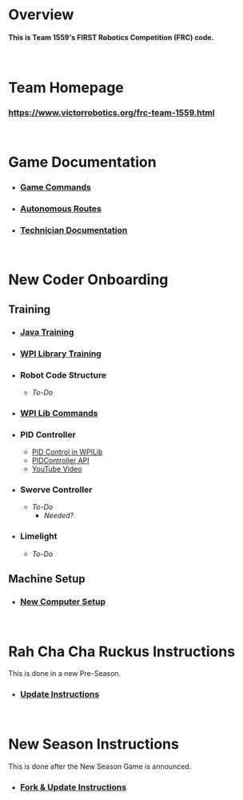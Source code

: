 # Overview
#### This is Team 1559's FIRST Robotics Competition (FRC) code.

<br/>

# Team Homepage
### https://www.victorrobotics.org/frc-team-1559.html

<br/>

# Game Documentation
* ### [Game Commands](docs/Game%20Commands.md)
* ### [Autonomous Routes](docs/Autonomous%20Routes.md)
* ### [Technician Documentation](docs/Technician%20Documentation.md)

<br/>

# New Coder Onboarding

## Training
* ### [Java Training](docs/Java%20Training.md)
* ### [WPI Library Training](docs/WPI%20Library%20Training.md)
* ### Robot Code Structure
    * _To-Do_
* ### [WPI Lib Commands](docs/WPILib%20Commands.md)
* ### PID Controller
    * [PID Control in WPILib](https://docs.wpilib.org/en/stable/docs/software/advanced-controls/controllers/pidcontroller.html)
    * [PIDController API](https://github.wpilib.org/allwpilib/docs/release/java/edu/wpi/first/math/controller/PIDController.html)
    * [YouTube Video](https://www.youtube.com/watch?v=4Y7zG48uHRo)
* ### Swerve Controller
    * _To-Do_
        * _Needed?_
* ### Limelight
    * _To-Do_

## Machine Setup
* ### [New Computer Setup](docs/New%20Computer%20Setup.md)

<br/>

# Rah Cha Cha Ruckus Instructions
This is done in a new Pre-Season.
* ### [Update Instructions](docs/Update%20Instructions.md)

<br/>

# New Season Instructions
This is done after the New Season Game is announced.
* ### [Fork & Update Instructions](docs/New%20Season%20Instructions.md)